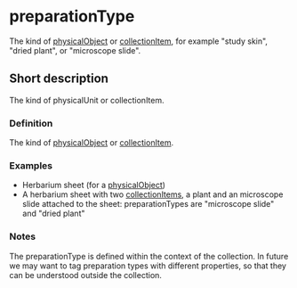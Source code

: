 # preparationType

The kind of [physicalObject](__DOCLINK__physicalObject/) or [collectionItem](__DOCLINK__collectionItem/), for example "study skin", "dried plant", or "microscope slide".


## Short description

The kind of physicalUnit or collectionItem.


### Definition

The kind of [physicalObject](__DOCLINK__physicalObject/) or [collectionItem](__DOCLINK__collectionItem/).


### Examples

* Herbarium sheet (for a [physicalObject](__DOCLINK__physicalObject/))
* A herbarium sheet with two [collectionItems](__DOCLINK__collectionItem/), a plant and an microscope slide attached to the sheet: preparationTypes are "microscope slide" and "dried plant"


### Notes

The preparationType is defined within the context of the collection. In future we may want to tag preparation types with different properties, so that they can be understood outside the collection.
